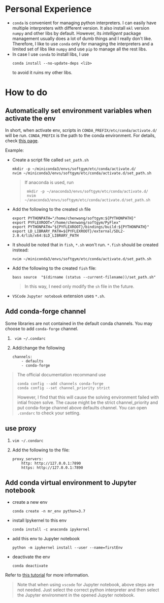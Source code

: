 # Personal Experience
- `conda` is convenient for managing python interpreters. I can easily have multiple interpreters with different version. It also install `mkl` version `numpy` and other libs by default. However, its *intelligent* package management usually does a lot of dumb things and I really don't like. Therefore, I like to use `conda` only for managing the interpreters and a limited set of libs like `numpy` and use `pip` to manage all the rest libs.
- In case I use `conda` to install libs, I use
  ```
  conda install --no-update-deps <lib>
  ``` 
  to avoid it ruins my other libs.


# How to do
## Automatically set environment variables when activate the env

 In short, when activate env, scripts in `CONDA_PREFIX/etc/conda/activate.d/` will be run. `CONDA_PREFIX` is the path to the conda environment. For details, check [this page](https://docs.conda.io/projects/conda/en/latest/dev-guide/deep-dives/activation.html).

Example:
- Create a script file called `set_path.sh`
    ```
    mkdir -p ~/miniconda3/envs/softgym/etc/conda/activate.d/
    nvim ~/miniconda3/envs/softgym/etc/conda/activate.d/set_path.sh
    ```
    > If anaconda is used, run 
    > ```
    >  mkdir -p ~/anaconda3/envs/softgym/etc/conda/activate.d/
    >  nvim ~/anaconda3/envs/softgym/etc/conda/activate.d/set_path.sh
    > ```

- Add the following to the created `sh` file
    ```
    export PYTHONPATH="/home/chenwang/softgym:${PYTHONPATH}"
    export PYFLEXROOT="/home/chenwang/softgym/PyFlex"
    export PYTHONPATH="${PYFLEXROOT}/bindings/build:${PYTHONPATH}"
    export LD_LIBRARY_PATH=${PYFLEXROOT}/external/SDL2-2.0.4/lib/x64:$LD_LIBRARY_PATH

    ```
- It should be noted that in `fish`, `*.sh` won't run. `*.fish` should be created instead: 
  ```
  nvim ~/miniconda3/envs/softgym/etc/conda/activate.d/set_path.sh
  ```
- Add the following to the created `fish` file:
  ```
  bass source  "$(dirname (status --current-filename))/set_path.sh"
  ```
  > In this way, I need only modify the `sh` file in the future.

- `VSCode` `Jupyter notebook` extension uses `*.sh`.


## Add conda-forge channel
Some libraries are not contained in the default conda channels. You may choose to add `conda-forge` channel.
1. ```
    vim ~/.condarc
    ```
2. Add/change the following 
    ```
    channels:
        - defaults
        - conda-forge
    ```

> The official documentation recommand use
> ```
> conda config --add channels conda-forge
> conda config --set channel_priority strict
> ```
> However, I find that this will cause the solving environment failed with intial frozen solve. The cause might be the strict channel_priority and put conda-forge channel above defaults channel. You can open `.condarc` to check your setting.

## use proxy
1.  ```
    vim ~/.condarc
    ```
2. Add the following to the file:
    ```
    proxy_servers:
        http: http://127.0.0.1:7890
        https: http://127.0.0.1:7890
    ```

## Add conda virtual environment to Jupyter notebook

* create a new env
  ```
  conda create -n mr_env python=3.7    
  ```
* install Ipykernel to this env
  ```
  conda install -c anaconda ipykernel
  ```
* add this env to Jupyter notebook
  ```
  python -m ipykernel install --user --name=firstEnv
  ```
* deactivate the env
  ```
  conda deactivate
  ```
Refer to [this tutorial](https://janakiev.com/blog/jupyter-virtual-envs/) for more information.
> Note that when using `vscode` for Jupyter notebook, above steps are not needed. Just select the correct python interpreter and then select the Jupyter environment in the opened Jupyter notebook.